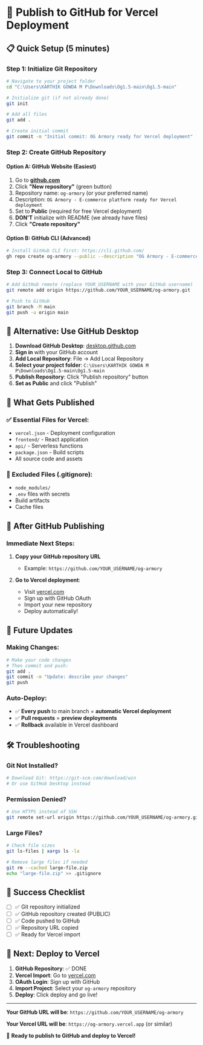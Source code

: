 # 🚀 Publish to GitHub for Vercel Deployment

## 📋 Quick Setup (5 minutes)

### Step 1: Initialize Git Repository
```bash
# Navigate to your project folder
cd "C:\Users\KARTHIK GOWDA M P\Downloads\Og1.5-main\Og1.5-main"

# Initialize git (if not already done)
git init

# Add all files
git add .

# Create initial commit
git commit -m "Initial commit: OG Armory ready for Vercel deployment"
```

### Step 2: Create GitHub Repository

#### Option A: GitHub Website (Easiest)
1. Go to **[github.com](https://github.com)**
2. Click **"New repository"** (green button)
3. Repository name: `og-armory` (or your preferred name)
4. Description: `OG Armory - E-commerce platform ready for Vercel deployment`
5. Set to **Public** (required for free Vercel deployment)
6. **DON'T** initialize with README (we already have files)
7. Click **"Create repository"**

#### Option B: GitHub CLI (Advanced)
```bash
# Install GitHub CLI first: https://cli.github.com/
gh repo create og-armory --public --description "OG Armory - E-commerce platform"
```

### Step 3: Connect Local to GitHub
```bash
# Add GitHub remote (replace YOUR_USERNAME with your GitHub username)
git remote add origin https://github.com/YOUR_USERNAME/og-armory.git

# Push to GitHub
git branch -M main
git push -u origin main
```

## 🔧 Alternative: Use GitHub Desktop

1. **Download GitHub Desktop**: [desktop.github.com](https://desktop.github.com/)
2. **Sign in** with your GitHub account
3. **Add Local Repository**: File → Add Local Repository
4. **Select your project folder**: `C:\Users\KARTHIK GOWDA M P\Downloads\Og1.5-main\Og1.5-main`
5. **Publish Repository**: Click "Publish repository" button
6. **Set as Public** and click "Publish"

## 📁 What Gets Published

### ✅ Essential Files for Vercel:
- `vercel.json` - Deployment configuration
- `frontend/` - React application
- `api/` - Serverless functions
- `package.json` - Build scripts
- All source code and assets

### 🚫 Excluded Files (.gitignore):
- `node_modules/`
- `.env` files with secrets
- Build artifacts
- Cache files

## 🎯 After GitHub Publishing

### Immediate Next Steps:
1. **Copy your GitHub repository URL**
   - Example: `https://github.com/YOUR_USERNAME/og-armory`

2. **Go to Vercel deployment**:
   - Visit [vercel.com](https://vercel.com)
   - Sign up with GitHub OAuth
   - Import your new repository
   - Deploy automatically!

## 🔄 Future Updates

### Making Changes:
```bash
# Make your code changes
# Then commit and push:
git add .
git commit -m "Update: describe your changes"
git push
```

### Auto-Deploy:
- ✅ **Every push** to main branch = **automatic Vercel deployment**
- ✅ **Pull requests** = **preview deployments**
- ✅ **Rollback** available in Vercel dashboard

## 🛠️ Troubleshooting

### Git Not Installed?
```bash
# Download Git: https://git-scm.com/download/win
# Or use GitHub Desktop instead
```

### Permission Denied?
```bash
# Use HTTPS instead of SSH
git remote set-url origin https://github.com/YOUR_USERNAME/og-armory.git
```

### Large Files?
```bash
# Check file sizes
git ls-files | xargs ls -la

# Remove large files if needed
git rm --cached large-file.zip
echo "large-file.zip" >> .gitignore
```

## 🎊 Success Checklist

- [ ] ✅ Git repository initialized
- [ ] ✅ GitHub repository created (PUBLIC)
- [ ] ✅ Code pushed to GitHub
- [ ] ✅ Repository URL copied
- [ ] ✅ Ready for Vercel import

## 🚀 Next: Deploy to Vercel

1. **GitHub Repository**: ✅ DONE
2. **Vercel Import**: Go to [vercel.com](https://vercel.com)
3. **OAuth Login**: Sign up with GitHub
4. **Import Project**: Select your `og-armory` repository
5. **Deploy**: Click deploy and go live!

---

**Your GitHub URL will be**: `https://github.com/YOUR_USERNAME/og-armory`

**Your Vercel URL will be**: `https://og-armory.vercel.app` (or similar)

🎉 **Ready to publish to GitHub and deploy to Vercel!**